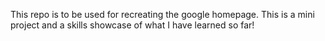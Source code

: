 This repo is to be used for recreating the google homepage. This is a mini project and a skills showcase of what I have learned so far!